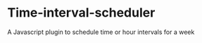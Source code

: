 Time-interval-scheduler
=======================

A Javascript plugin to schedule time or hour intervals for a week
